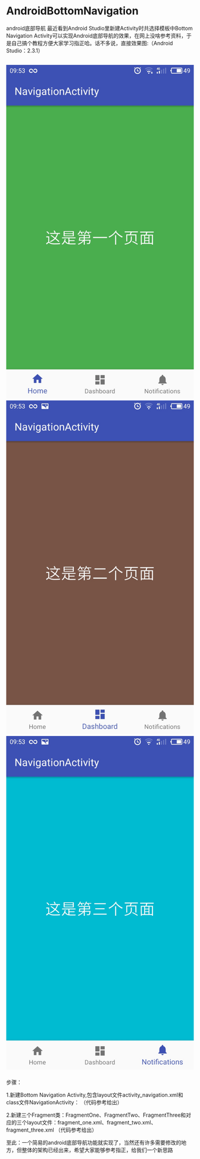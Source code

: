 # AndroidBottomNavigation
android底部导航
最近看到Android Studio里新建Activity时共选择模板中Bottom Navigation Activity可以实现Android底部导航的效果，在网上没啥参考资料，于是自己搞个教程方便大家学习指正哈。话不多说，直接效果图:（Android Studio：2.3.1）

![image](https://github.com/yangyuscript/AndroidBottomNavigation/blob/master/screenshot/S70803-095321.jpg?raw=true)
![image](https://github.com/yangyuscript/AndroidBottomNavigation/blob/master/screenshot/S70803-095326.jpg?raw=true)
![image](https://github.com/yangyuscript/AndroidBottomNavigation/blob/master/screenshot/S70803-095333.jpg?raw=true)
-----------------------------------
步骤：

1.新建Bottom Navigation Activity,包含layout文件activity_navigation.xml和class文件NavigationActivity：
（代码参考给出）

2.新建三个Fragment类：FragmentOne、FragmentTwo、FragmentThree和对应的三个layout文件：fragment_one.xml、fragment_two.xml、fragment_three.xml
（代码参考给出）

至此：一个简易的android底部导航功能就实现了，当然还有许多需要修改的地方，但整体的架构已经出来，希望大家能够参考指正，给我们一个新思路
